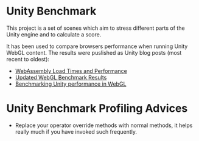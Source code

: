 # Unity Benchmark
This project is a set of scenes which aim to stress different parts of the Unity engine and to calculate a score.

It has been used to compare browsers performance when running Unity WebGL content. The results were puslished as Unity blog posts (most recent to oldest):

* [WebAssembly Load Times and Performance](https://blogs.unity3d.com/2018/09/17/webassembly-load-times-and-performance/)
* [Updated WebGL Benchmark Results](https://blogs.unity3d.com/2015/12/15/updated-webgl-benchmark-results/)
* [Benchmarking Unity performance in WebGL](https://blogs.unity3d.com/2014/10/07/benchmarking-unity-performance-in-webgl/)


# Unity Benchmark Profiling Advices
* Replace your operator override methods with normal methods, it helps really much if you have invoked such  frequently.